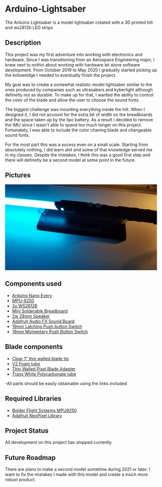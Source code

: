 # Arduino-Lightsaber
The Arduino Lightsaber is a model lightsaber created with a 3D printed hilt and ws2812b LED strips 

## Description
This project was my first adventure into working with electronics and hardware. Since I was transitioning from an Aerospace Engineering major, I knew next to nothin about working with hardware let alone software development. From October 2019 to May 2020 I gradually started picking up the knloweldge I needed to eventually finish the project. 

My goal was to create a somewhat realistic model lightsaber similar to the ones produced by companies such as ultrasabers and kyberlight although definetly not as durable. To make up for that, I wanted the ability to control the color of the blade and allow the user to choose the sound fonts. 

The biggest challenge was mounting everything inside the hilt. When I designed it, I did not account for the extra bit of width on the breadboards and the space taken up by the lipo battery. As a result I decided to remove the IMU since I wasn't able to spend too much longer on this project. Fortunately, I was able to include the color chaning blade and changeable sound fonts. 

For the most part this was a sucess even on a small scale. Starting from absolutely nothing, I did learn alot and some of that knowledge served me in my classes. Despite the mistakes, I think this was a good first step and there will definetly be a second model at some point in the future. 

## Pictures
<img src="images/20201129_215438.jpg" max-height=450px>

## Components used
- [Arduino Nano Every]
- [MPU-9250]
- [2x WS2812B]
- [Mini Solderable Breadboard]
- [2w 28mm Speaker]
- [Adafruit Audio FX Sound Board]
- [19mm Latching Push button Switch]
- [19mm Momentary Push Button Switch]

## Blade components
- [Clear 1" thin walled blade tip]
- [V2 Foam tube]
- [Thin Walled Pixel Blade Adapter]
- [Trans White Polycarbonate tube]

-All parts should be easily obtainable using the links included

[Arduino Nano Every]: https://store.arduino.cc/usa/nano-every
[MPU-9250]: https://www.amazon.com/gp/product/B01I1J0Z7Y/ref=ppx_yo_dt_b_asin_title_o01_s00?ie=UTF8&psc=1
[2x WS2812B]: https://www.amazon.com/gp/product/B01CDTE6Y6/ref=ppx_yo_dt_b_asin_title_o06_s01?ie=UTF8&psc=1
[Mini Solderable Breadboard]: https://www.amazon.com/Gikfun-Solder-able-Breadboard-Arduino-Electronic/dp/B0778G64QZ/ref=sr_1_4?crid=3AZ6AJPPDNHPT&dchild=1&keywords=mini+solderable+breadboard&qid=1605936831&sprefix=mini+soderable+breadb%2Caps%2C172&sr=8-4
[2w 28mm Speaker]: https://www.thecustomsabershop.com/2W-28mm-Bass-Speaker-P662.aspx
[Adafruit Audio FX Sound Board]: https://www.adafruit.com/product/2210
[19mm Latching Push button Switch]: https://www.amazon.com/gp/product/B07XKNM386/ref=ppx_yo_dt_b_asin_title_o00_s00?ie=UTF8&psc=**1**
[19mm Momentary Push Button Switch]: https://www.amazon.com/gp/product/B07XN78WXH/ref=ppx_yo_dt_b_asin_title_o00_s01?ie=UTF8&psc=1
[Clear 1" thin walled blade tip]: https://www.thecustomsabershop.com/Clear-1-thin-walled-blade-tip-P138.aspx
[V2 Foam tube]: https://www.thecustomsabershop.com/Foam-tube-for-1-thin-tubes-V2-P1336.aspx
[Thin Walled Pixel Blade Adapter]: https://www.thecustomsabershop.com/1-Thin-Walled-Pixel-Blade-Adapter-P1346.aspx
[Trans White Polycarbonate tube]: https://www.thecustomsabershop.com/1-Thin-walled-Trans-White-PolyC-40-long-P529.aspx


## Required Libraries
- [Bolder Flight Systems MPU9250]
- [Adafruit NeoPixel Library]

[Bolder Flight Systems MPU9250]: https://github.com/bolderflight/MPU9250
[Adafruit NeoPixel Library]: https://github.com/adafruit/Adafruit_NeoPixel

## Project Status
All development on this project has stopped currently. 

## Future Roadmap
There are plans to make a second model sometime during 2021 or later. I want to fix the mistakes I made with this model and create a much more robust product. 
    
